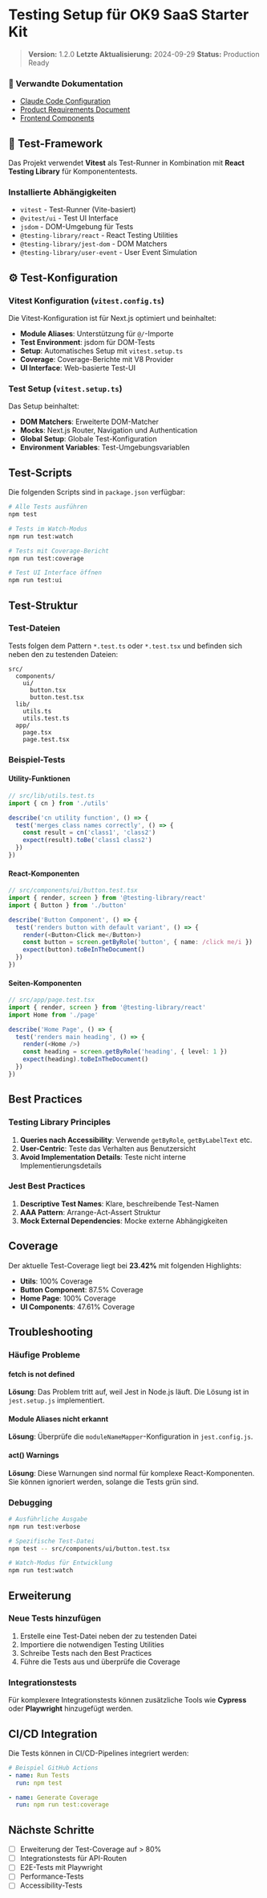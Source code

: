 # Testing Setup für OK9 SaaS Starter Kit

> **Version:** 1.2.0
> **Letzte Aktualisierung:** 2024-09-29
> **Status:** Production Ready

### 🔗 Verwandte Dokumentation
- [Claude Code Configuration](./CLAUDE.md)
- [Product Requirements Document](./OK9-SaaS-Starter-Kit-PRD.md)
- [Frontend Components](./src/components/README.md)

## 🧪 Test-Framework

Das Projekt verwendet **Vitest** als Test-Runner in Kombination mit **React Testing Library** für Komponententests.

### Installierte Abhängigkeiten

- `vitest` - Test-Runner (Vite-basiert)
- `@vitest/ui` - Test UI Interface
- `jsdom` - DOM-Umgebung für Tests
- `@testing-library/react` - React Testing Utilities
- `@testing-library/jest-dom` - DOM Matchers
- `@testing-library/user-event` - User Event Simulation

## ⚙️ Test-Konfiguration

### Vitest Konfiguration (`vitest.config.ts`)

Die Vitest-Konfiguration ist für Next.js optimiert und beinhaltet:

- **Module Aliases**: Unterstützung für `@/`-Importe
- **Test Environment**: jsdom für DOM-Tests
- **Setup**: Automatisches Setup mit `vitest.setup.ts`
- **Coverage**: Coverage-Berichte mit V8 Provider
- **UI Interface**: Web-basierte Test-UI

### Test Setup (`vitest.setup.ts`)

Das Setup beinhaltet:

- **DOM Matchers**: Erweiterte DOM-Matcher
- **Mocks**: Next.js Router, Navigation und Authentication
- **Global Setup**: Globale Test-Konfiguration
- **Environment Variables**: Test-Umgebungsvariablen

## Test-Scripts

Die folgenden Scripts sind in `package.json` verfügbar:

```bash
# Alle Tests ausführen
npm test

# Tests im Watch-Modus
npm run test:watch

# Tests mit Coverage-Bericht
npm run test:coverage

# Test UI Interface öffnen
npm run test:ui
```

## Test-Struktur

### Test-Dateien

Tests folgen dem Pattern `*.test.ts` oder `*.test.tsx` und befinden sich neben den zu testenden Dateien:

```
src/
  components/
    ui/
      button.tsx
      button.test.tsx
  lib/
    utils.ts
    utils.test.ts
  app/
    page.tsx
    page.test.tsx
```

### Beispiel-Tests

#### Utility-Funktionen

```typescript
// src/lib/utils.test.ts
import { cn } from './utils'

describe('cn utility function', () => {
  test('merges class names correctly', () => {
    const result = cn('class1', 'class2')
    expect(result).toBe('class1 class2')
  })
})
```

#### React-Komponenten

```typescript
// src/components/ui/button.test.tsx
import { render, screen } from '@testing-library/react'
import { Button } from './button'

describe('Button Component', () => {
  test('renders button with default variant', () => {
    render(<Button>Click me</Button>)
    const button = screen.getByRole('button', { name: /click me/i })
    expect(button).toBeInTheDocument()
  })
})
```

#### Seiten-Komponenten

```typescript
// src/app/page.test.tsx
import { render, screen } from '@testing-library/react'
import Home from './page'

describe('Home Page', () => {
  test('renders main heading', () => {
    render(<Home />)
    const heading = screen.getByRole('heading', { level: 1 })
    expect(heading).toBeInTheDocument()
  })
})
```

## Best Practices

### Testing Library Principles

1. **Queries nach Accessibility**: Verwende `getByRole`, `getByLabelText` etc.
2. **User-Centric**: Teste das Verhalten aus Benutzersicht
3. **Avoid Implementation Details**: Teste nicht interne Implementierungsdetails

### Jest Best Practices

1. **Descriptive Test Names**: Klare, beschreibende Test-Namen
2. **AAA Pattern**: Arrange-Act-Assert Struktur
3. **Mock External Dependencies**: Mocke externe Abhängigkeiten

## Coverage

Der aktuelle Test-Coverage liegt bei **23.42%** mit folgenden Highlights:

- **Utils**: 100% Coverage
- **Button Component**: 87.5% Coverage
- **Home Page**: 100% Coverage
- **UI Components**: 47.61% Coverage

## Troubleshooting

### Häufige Probleme

#### fetch is not defined

**Lösung**: Das Problem tritt auf, weil Jest in Node.js läuft. Die Lösung ist in `jest.setup.js` implementiert.

#### Module Aliases nicht erkannt

**Lösung**: Überprüfe die `moduleNameMapper`-Konfiguration in `jest.config.js`.

#### act() Warnings

**Lösung**: Diese Warnungen sind normal für komplexe React-Komponenten. Sie können ignoriert werden, solange die Tests grün sind.

### Debugging

```bash
# Ausführliche Ausgabe
npm run test:verbose

# Spezifische Test-Datei
npm test -- src/components/ui/button.test.tsx

# Watch-Modus für Entwicklung
npm run test:watch
```

## Erweiterung

### Neue Tests hinzufügen

1. Erstelle eine Test-Datei neben der zu testenden Datei
2. Importiere die notwendigen Testing Utilities
3. Schreibe Tests nach den Best Practices
4. Führe die Tests aus und überprüfe die Coverage

### Integrationstests

Für komplexere Integrationstests können zusätzliche Tools wie **Cypress** oder **Playwright** hinzugefügt werden.

## CI/CD Integration

Die Tests können in CI/CD-Pipelines integriert werden:

```yaml
# Beispiel GitHub Actions
- name: Run Tests
  run: npm test

- name: Generate Coverage
  run: npm run test:coverage
```

## Nächste Schritte

- [ ] Erweiterung der Test-Coverage auf > 80%
- [ ] Integrationstests für API-Routen
- [ ] E2E-Tests mit Playwright
- [ ] Performance-Tests
- [ ] Accessibility-Tests